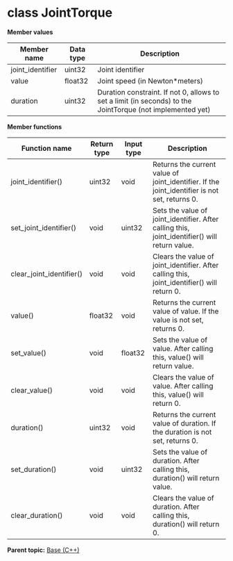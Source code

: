 # class JointTorque

 **Member values** 

|Member name|Data type|Description|
|-----------|---------|-----------|
|joint\_identifier|uint32|Joint identifier|
|value|float32|Joint speed \(in Newton\*meters\)|
|duration|uint32|Duration constraint. If not 0, allows to set a limit \(in seconds\) to the JointTorque \(not implemented yet\)|

 **Member functions** 

|Function name|Return type|Input type|Description|
|-------------|-----------|----------|-----------|
|joint\_identifier\(\)|uint32|void|Returns the current value of joint\_identifier. If the joint\_identifier is not set, returns 0.|
|set\_joint\_identifier\(\)|void|uint32|Sets the value of joint\_identifier. After calling this, joint\_identifier\(\) will return value.|
|clear\_joint\_identifier\(\)|void|void|Clears the value of joint\_identifier. After calling this, joint\_identifier\(\) will return 0.|
|value\(\)|float32|void|Returns the current value of value. If the value is not set, returns 0.|
|set\_value\(\)|void|float32|Sets the value of value. After calling this, value\(\) will return value.|
|clear\_value\(\)|void|void|Clears the value of value. After calling this, value\(\) will return 0.|
|duration\(\)|uint32|void|Returns the current value of duration. If the duration is not set, returns 0.|
|set\_duration\(\)|void|uint32|Sets the value of duration. After calling this, duration\(\) will return value.|
|clear\_duration\(\)|void|void|Clears the value of duration. After calling this, duration\(\) will return 0.|

**Parent topic:** [Base \(C++\)](../../summary_pages/Base.md)

